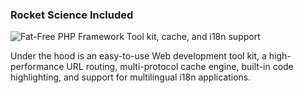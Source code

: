 ### Rocket Science Included

![Fat-Free PHP Framework Tool kit, cache, and i18n support](gui/img/rocket.png)

Under the hood is an easy-to-use Web development tool kit, a high-performance URL routing, multi-protocol cache engine, built-in code highlighting, and support for multilingual i18n applications.